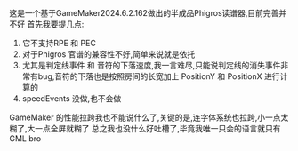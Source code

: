 这是一个基于GameMaker2024.6.2.162做出的半成品Phigros读谱器,目前完善并不好
首先我要提几点:
1. 它不支持RPE 和 PEC
2. 对于Phigros 官谱的兼容性不好,简单来说就是依托
3. 尤其是判定线事件 和 音符的下落速度,我一言难尽,只能说判定线的消失事件非常有bug,音符的下落也是按照房间的长宽加上 PositionY 和 PositionX 进行计算的
4. speedEvents 没做,也不会做

GameMaker 的性能拉跨我也不能说什么了,关键的是,连字体系统也拉跨,小一点太糊了,大一点全屏就糊了
总之我也没什么好吐槽了,毕竟我唯一只会的语言就只有 GML 
bro
